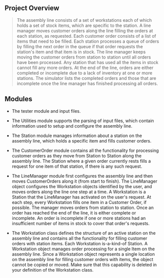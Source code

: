 ## Project Overview

> The assembly line consists of a set of workstations each of which holds a set of stock items, which are specific to the station. A line manager moves customer orders along the line filling the orders at each station, as requested. Each customer order consists of a list of items that need to be filled. Each station processes a queue of orders by filling the next order in the queue if that order requests the station's item and that item is in stock. The line manager keeps moving the customer orders from station to station until all orders have been processed. Any station that has used all the items in stock cannot fill any more orders. At the end of the line, orders are either completed or incomplete due to a lack of inventory at one or more stations. The simulator lists the completed orders and those that are incomplete once the line manager  has finished processing all orders.

## Modules

-	The tester module and input files.

-	The Utilities module supports the parsing of input files, which contain information used to setup and configure the assembly line.

- The Station module manages information about a station on the assembly line, which holds a specific item and fills customer orders.

- The CustomerOrder module contains all the functionality for processing customer orders as they move from Station to Station along the assembly line. The Station where a given order currently rests fills a request for one item of that station, if there is any such request.

-	The LineManager module first configures the assembly line and then moves CustomerOrders along it (from start to finish). The LineManager object configures the Workstation objects identified by the user, and moves orders along the line one step at a time. A Workstation is a Station that the LineManager has activated on the user's request. At each step, every Workstation fills one item in a Customer Order, if possible. The manager moves orders from station to station. Once an order has reached the end of the line, it is either complete or incomplete. An order is incomplete if one or more stations had an insufficient number of items in stock to cover that order's requests.

-	The Workstation class defines the structure of an active station on the assembly line and contains all the functionality for filling customer orders with station items. Each Workstation is-a-kind-of Station. A Workstation object manages order processing for a single Item on the assembly line. Since a Workstation object represents a single location on the assembly line for filling customer orders with items, the object cannot be copied or moved. Make sure that this capability is deleted in your definition of the Workstation class.



